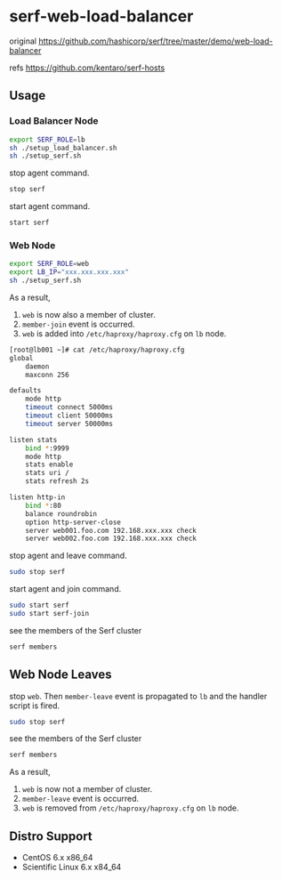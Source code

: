 # serf-web-load-balancer

original https://github.com/hashicorp/serf/tree/master/demo/web-load-balancer

refs https://github.com/kentaro/serf-hosts

## Usage

### Load Balancer Node

``` sh
export SERF_ROLE=lb
sh ./setup_load_balancer.sh
sh ./setup_serf.sh
```

stop agent command.

``` sh
stop serf
```

start agent command.

``` sh
start serf
```

### Web Node

``` sh
export SERF_ROLE=web
export LB_IP="xxx.xxx.xxx.xxx"
sh ./setup_serf.sh
```

As a result,

 1. `web` is now also a member of cluster.
 2. `member-join` event is occurred. 
 3. `web` is added into `/etc/haproxy/haproxy.cfg` on `lb` node.

``` sh
[root@lb001 ~]# cat /etc/haproxy/haproxy.cfg
global
    daemon
    maxconn 256

defaults
    mode http
    timeout connect 5000ms
    timeout client 50000ms
    timeout server 50000ms

listen stats
    bind *:9999
    mode http
    stats enable
    stats uri /
    stats refresh 2s

listen http-in
    bind *:80
    balance roundrobin
    option http-server-close
    server web001.foo.com 192.168.xxx.xxx check
    server web002.foo.com 192.168.xxx.xxx check
```

stop agent and leave command.

``` sh
sudo stop serf
```

start agent and join command.

``` sh
sudo start serf
sudo start serf-join
```

see the members of the Serf cluster

``` sh
serf members
```

## Web Node Leaves

stop `web`. Then `member-leave` event is propagated to `lb` and the handler script is fired.

``` sh
sudo stop serf
```

see the members of the Serf cluster

``` sh
serf members
```

As a result,

 1. `web` is now not a member of cluster.
 2. `member-leave` event is occurred. 
 3. `web` is removed from `/etc/haproxy/haproxy.cfg` on `lb` node.

## Distro Support

 * CentOS 6.x x86_64
 * Scientific Linux 6.x x84_64
